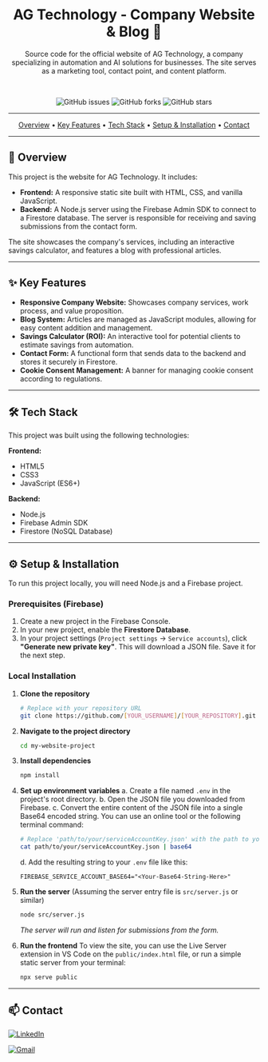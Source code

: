 <div align="center">
  
# AG Technology - Company Website & Blog 🚀

Source code for the official website of AG Technology, a company specializing in automation and AI solutions for businesses. The site serves as a marketing tool, contact point, and content platform.

<br/>

<!-- Replace [YOUR_USERNAME]/[YOUR_REPOSITORY] with your GitHub username and repository name -->
![GitHub issues](https://img.shields.io/github/issues/sirmalev/ag-tech-website/?style=for-the-badge&color=brightgreen)
![GitHub forks](https://img.shields.io/github/forks/sirmalev/ag-tech-website/?style=for-the-badge&color=blue)
![GitHub stars](https://img.shields.io/github/stars/sirmalev/ag-tech-website/?style=for-the-badge&color=yellow)

</div>

---

<p align="center">
  <a href="#-overview">Overview</a> •
  <a href="#-key-features">Key Features</a> •
  <a href="#-tech-stack">Tech Stack</a> •
  <a href="#-setup--installation">Setup & Installation</a> •
  <a href="#-contact">Contact</a>
</p>

---

## 📖 Overview
This project is the website for AG Technology. It includes:
- **Frontend:** A responsive static site built with HTML, CSS, and vanilla JavaScript.
- **Backend:** A Node.js server using the Firebase Admin SDK to connect to a Firestore database. The server is responsible for receiving and saving submissions from the contact form.

The site showcases the company's services, including an interactive savings calculator, and features a blog with professional articles.

---

## ✨ Key Features
*   **Responsive Company Website:** Showcases company services, work process, and value proposition.
*   **Blog System:** Articles are managed as JavaScript modules, allowing for easy content addition and management.
*   **Savings Calculator (ROI):** An interactive tool for potential clients to estimate savings from automation.
*   **Contact Form:** A functional form that sends data to the backend and stores it securely in Firestore.
*   **Cookie Consent Management:** A banner for managing cookie consent according to regulations.

---

## 🛠️ Tech Stack
This project was built using the following technologies:

**Frontend:**
- HTML5
- CSS3
- JavaScript (ES6+)

**Backend:**
- Node.js
- Firebase Admin SDK
- Firestore (NoSQL Database)

---

## ⚙️ Setup & Installation
To run this project locally, you will need Node.js and a Firebase project.

### Prerequisites (Firebase)
1.  Create a new project in the Firebase Console.
2.  In your new project, enable the **Firestore Database**.
3.  In your project settings (`Project settings` -> `Service accounts`), click **"Generate new private key"**. This will download a JSON file. Save it for the next step.

### Local Installation
1.  **Clone the repository**
    ```bash
    # Replace with your repository URL
    git clone https://github.com/[YOUR_USERNAME]/[YOUR_REPOSITORY].git
    ```
2.  **Navigate to the project directory**
    ```bash
    cd my-website-project
    ```
3.  **Install dependencies**
    ```bash
    npm install
    ```
4.  **Set up environment variables**
    a. Create a file named `.env` in the project's root directory.
    b. Open the JSON file you downloaded from Firebase.
    c. Convert the entire content of the JSON file into a single Base64 encoded string. You can use an online tool or the following terminal command:
       ```bash
       # Replace 'path/to/your/serviceAccountKey.json' with the path to your file
       cat path/to/your/serviceAccountKey.json | base64
       ```
    d. Add the resulting string to your `.env` file like this:
       ```
       FIREBASE_SERVICE_ACCOUNT_BASE64="<Your-Base64-String-Here>"
       ```

5.  **Run the server**
    (Assuming the server entry file is `src/server.js` or similar)
    ```bash
    node src/server.js 
    ```
    *The server will run and listen for submissions from the form.*

6.  **Run the frontend**
    To view the site, you can use the Live Server extension in VS Code on the `public/index.html` file, or run a simple static server from your terminal:
    ```bash
    npx serve public
    ```

---

## 📫 Contact


<a href="https://il.linkedin.com/in/alon-malev" target="_blank"><img src="https://img.shields.io/badge/LinkedIn-0077B5?style=for-the-badge&logo=linkedin&logoColor=white" alt="LinkedIn"></a>

<a href="mailto:sir.alonmalev@gmail.com"><img src="https://img.shields.io/badge/Gmail-D14836?style=for-the-badge&logo=gmail&logoColor=white" alt="Gmail"></a>
